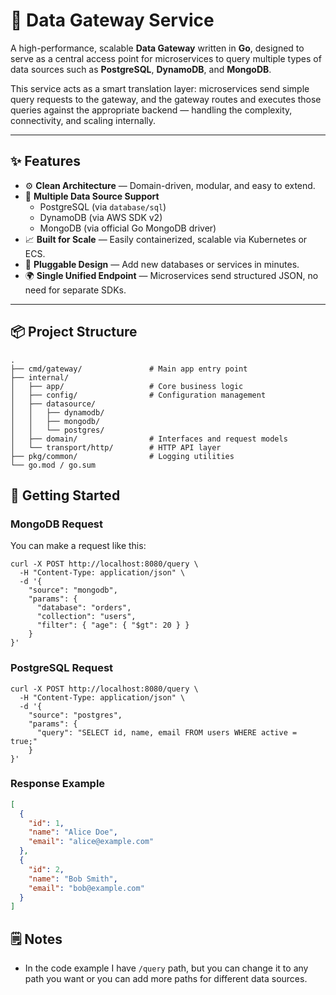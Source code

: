 # 🔗 Data Gateway Service

A high-performance, scalable **Data Gateway** written in **Go**, designed to serve as a central access point for microservices to query multiple types of data sources such as **PostgreSQL**, **DynamoDB**, and **MongoDB**.

This service acts as a smart translation layer: microservices send simple query requests to the gateway, and the gateway routes and executes those queries against the appropriate backend — handling the complexity, connectivity, and scaling internally.

---

## ✨ Features

- ⚙️ **Clean Architecture** — Domain-driven, modular, and easy to extend.
- 📡 **Multiple Data Source Support**
    - PostgreSQL (via `database/sql`)
    - DynamoDB (via AWS SDK v2)
    - MongoDB (via official Go MongoDB driver)
- 📈 **Built for Scale** — Easily containerized, scalable via Kubernetes or ECS.
- 🚀 **Pluggable Design** — Add new databases or services in minutes.
- 🌍 **Single Unified Endpoint** — Microservices send structured JSON, no need for separate SDKs.

---

## 📦 Project Structure

```text
.
├── cmd/gateway/               # Main app entry point
├── internal/
│   ├── app/                   # Core business logic
│   ├── config/                # Configuration management
│   ├── datasource/
│   │   ├── dynamodb/
│   │   ├── mongodb/
│   │   └── postgres/
│   ├── domain/                # Interfaces and request models
│   └── transport/http/        # HTTP API layer
├── pkg/common/                # Logging utilities
└── go.mod / go.sum
```

## 🚀 Getting Started

### MongoDB Request

You can make a request like this:

```shell
curl -X POST http://localhost:8080/query \
  -H "Content-Type: application/json" \
  -d '{
    "source": "mongodb",
    "params": {
      "database": "orders",
      "collection": "users",
      "filter": { "age": { "$gt": 20 } }
    }
}'
```

### PostgreSQL Request

```shell
curl -X POST http://localhost:8080/query \
  -H "Content-Type: application/json" \
  -d '{
    "source": "postgres",
    "params": {
      "query": "SELECT id, name, email FROM users WHERE active = true;"
    }
}'
```

### Response Example

```json
[
  {
    "id": 1,
    "name": "Alice Doe",
    "email": "alice@example.com"
  },
  {
    "id": 2,
    "name": "Bob Smith",
    "email": "bob@example.com"
  }
]
```

## 🗒️ Notes

- In the code example I have `/query` path, but you can change it to any path you want or you can add more paths for different data sources.